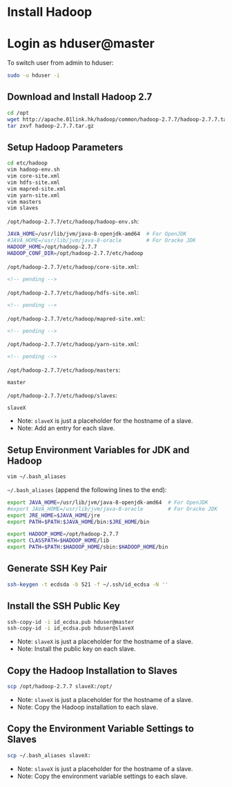 # Install Hadoop

# Login as hduser@master

To switch user from admin to hduser:
```sh
sudo -u hduser -i
```

## Download and Install Hadoop 2.7
```sh
cd /opt
wget http://apache.01link.hk/hadoop/common/hadoop-2.7.7/hadoop-2.7.7.tar.gz
tar zxvf hadoop-2.7.7.tar.gz
```

## Setup Hadoop Parameters
```sh
cd etc/hadoop
vim hadoop-env.sh
vim core-site.xml
vim hdfs-site.xml
vim mapred-site.xml
vim yarn-site.xml
vim masters
vim slaves
```
`/opt/hadoop-2.7.7/etc/hadoop/hadoop-env.sh`:
```sh
JAVA_HOME=/usr/lib/jvm/java-8-openjdk-amd64  # For OpenJDK
#JAVA_HOME=/usr/lib/jvm/java-8-oracle        # For Oracke JDK
HADOOP_HOME=/opt/hadoop-2.7.7
HADOOP_CONF_DIR=/opt/hadoop-2.7.7/etc/hadoop
```
`/opt/hadoop-2.7.7/etc/hadoop/core-site.xml`:
```xml
<!-- pending -->
```
`/opt/hadoop-2.7.7/etc/hadoop/hdfs-site.xml`:
```xml
<!-- pending -->
```
`/opt/hadoop-2.7.7/etc/hadoop/mapred-site.xml`:
```xml
<!-- pending -->
```
`/opt/hadoop-2.7.7/etc/hadoop/yarn-site.xml`:
```xml
<!-- pending -->
```
`/opt/hadoop-2.7.7/etc/hadoop/masters`:
```
master
```
`/opt/hadoop-2.7.7/etc/hadoop/slaves`:
```
slaveX
```
- Note: `slaveX` is just a placeholder for the hostname of a slave.
- Note: Add an entry for each slave.

## Setup Environment Variables for JDK and Hadoop
```sh
vim ~/.bash_aliases
```
`~/.bash_aliases` (append the following lines to the end):
```sh
export JAVA_HOME=/usr/lib/jvm/java-8-openjdk-amd64  # For OpenJDK
#export JAVA_HOME=/usr/lib/jvm/java-8-oracle        # For Oracke JDK
export JRE_HOME=$JAVA_HOME/jre
export PATH=$PATH:$JAVA_HOME/bin:$JRE_HOME/bin

export HADOOP_HOME=/opt/hadoop-2.7.7
export CLASSPATH=$HADOOP_HOME/lib
export PATH=$PATH:$HADOOP_HOME/sbin:$HADOOP_HOME/bin
```

## Generate SSH Key Pair
```sh
ssh-keygen -t ecdsda -b 521 -f ~/.ssh/id_ecdsa -N ''
```

## Install the SSH Public Key
```sh
ssh-copy-id -i id_ecdsa.pub hduser@master
ssh-copy-id -i id_ecdsa.pub hduser@slaveX
```
- Note: `slaveX` is just a placeholder for the hostname of a slave.
- Note: Install the public key on each slave.

## Copy the Hadoop Installation to Slaves
```sh
scp /opt/hadoop-2.7.7 slaveX:/opt/
```
- Note: `slaveX` is just a placeholder for the hostname of a slave.
- Note: Copy the Hadoop installation to each slave.

## Copy the Environment Variable Settings to Slaves
```sh
scp ~/.bash_aliases slaveX:
```
- Note: `slaveX` is just a placeholder for the hostname of a slave.
- Note: Copy the environment variable settings to each slave.
